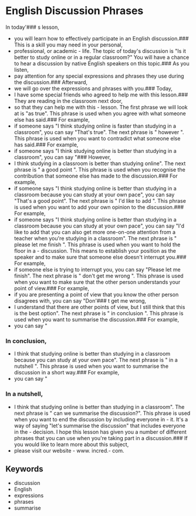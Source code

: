 # English Discussion Phrases
In today'### s lesson,
- you will learn how to effectively participate in an English discussion.###  This is a skill you may need in your personal,
- professional, or academic - life. The topic of today's discussion is "Is it better to study online or in a regular classroom?" You will have a chance to hear a discussion by native English speakers on this topic.###  As you listen,
- pay attention for any special expressions and phrases they use during the discussion.###  Afterward,
- we will go over the expressions and phrases with you.### 
Today,
- I have some special friends who agreed to help me with this lesson.###  They are reading in the classroom next door,
- so that they can help me with this - lesson. The first phrase we will look at is "as true". This phrase is used when you agree with what someone else has said.###  For example,
- if someone says "I think studying online is faster than studying in a classroom", you can say "That's true".
The next phrase is " however ". This phrase is used when you want to contradict what someone else has said.###  For example,
- if someone says "I think studying online is better than studying in a classroom", you can say "### However,
- I think studying in a classroom is better than studying online".
The next phrase is " a good point ". This phrase is used when you recognise the contribution that someone else has made to the discussion.###  For example,
- if someone says "I think studying online is better than studying in a classroom because you can study at your own pace", you can say "That's a good point".
The next phrase is " I'd like to add ". This phrase is used when you want to add your own opinion to the discussion.###  For example,
- if someone says "I think studying online is better than studying in a classroom because you can study at your own pace", you can say "I'd like to add that you can also get more one-on-one attention from a teacher when you're studying in a classroom".
The next phrase is " please let me finish ". This phrase is used when you want to hold the floor in a - discussion. This means to establish your position as the speaker and to make sure that someone else doesn't interrupt you.###  For example,
- if someone else is trying to interrupt you, you can say "Please let me finish".
The next phrase is " don't get me wrong ". This phrase is used when you want to make sure that the other person understands your point of view.###  For example,
- if you are presenting a point of view that you know the other person disagrees with, you can say "Don'### t get me wrong,
- I understand that there are other points of view, but I still think that this is the best option".
The next phrase is " in conclusion ". This phrase is used when you want to summarise the discussion.###  For example,
- you can say "
### In conclusion,
- I think that studying online is better than studying in a classroom because you can study at your own pace".
The next phrase is " in a nutshell ". This phrase is used when you want to summarise the discussion in a short way.###  For example,
- you can say "
### In a nutshell,
- I think that studying online is better than studying in a classroom".
The next phrase is " can we summarise the discussion?". This phrase is used when you want to end the discussion by including everyone in - it. It's a way of saying "let's summarise the discussion" that includes everyone in the - decision. I hope this lesson has given you a number of different phrases that you can use when you're taking part in a discussion.###  If you would like to learn more about this subject,
- please visit our website - www. incred.- com. 
## Keywords
- discussion
- English
- expressions
- phrases
- summarise
